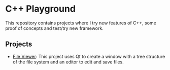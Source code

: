 # C++ Playground

This repository contains projects where I try new features of C++, some proof of concepts and test/try new framework.

## Projects

* [File Viewer](File_Viewer):
  This project uses Qt to create a window with a tree structure of the file system and an
  editor to edit and save files.